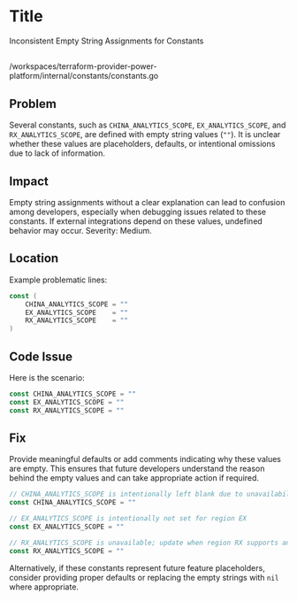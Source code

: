 # Title

Inconsistent Empty String Assignments for Constants

##

/workspaces/terraform-provider-power-platform/internal/constants/constants.go

## Problem

Several constants, such as `CHINA_ANALYTICS_SCOPE`, `EX_ANALYTICS_SCOPE`, and `RX_ANALYTICS_SCOPE`, are defined with empty string values (`""`). It is unclear whether these values are placeholders, defaults, or intentional omissions due to lack of information.

## Impact

Empty string assignments without a clear explanation can lead to confusion among developers, especially when debugging issues related to these constants. If external integrations depend on these values, undefined behavior may occur. Severity: Medium.

## Location

Example problematic lines:

```go
const (
    CHINA_ANALYTICS_SCOPE = ""
    EX_ANALYTICS_SCOPE    = ""
    RX_ANALYTICS_SCOPE    = ""
)
```

## Code Issue

Here is the scenario:

```go
const CHINA_ANALYTICS_SCOPE = ""
const EX_ANALYTICS_SCOPE = ""
const RX_ANALYTICS_SCOPE = ""
```

## Fix

Provide meaningful defaults or add comments indicating why these values are empty. This ensures that future developers understand the reason behind the empty values and can take appropriate action if required.

```go
// CHINA_ANALYTICS_SCOPE is intentionally left blank due to unavailability of analytics scope
const CHINA_ANALYTICS_SCOPE = ""

// EX_ANALYTICS_SCOPE is intentionally not set for region EX
const EX_ANALYTICS_SCOPE = ""

// RX_ANALYTICS_SCOPE is unavailable; update when region RX supports analytics
const RX_ANALYTICS_SCOPE = ""
```

Alternatively, if these constants represent future feature placeholders, consider providing proper defaults or replacing the empty strings with `nil` where appropriate.
